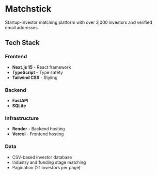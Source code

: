 # Matchstick

Startup-investor matching platform with over 3,000 investors and verified email addresses.

## Tech Stack

### Frontend
- **Next.js 15** - React framework
- **TypeScript** - Type safety
- **Tailwind CSS** - Styling

### Backend
- **FastAPI** 
- **SQLite** 


### Infrastructure
- **Render** - Backend hosting
- **Vercel** - Frontend hosting


### Data
- CSV-based investor database
- Industry and funding stage matching
- Pagination (21 investors per page)